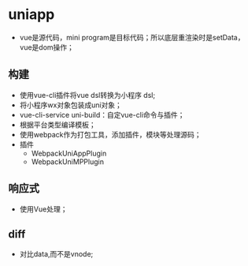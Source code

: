 # uniapp

* vue是源代码，mini program是目标代码；所以底层重渲染时是setData，vue是dom操作；

## 构建

* 使用vue-cli插件将vue dsl转换为小程序 dsl;
* 将小程序wx对象包装成uni对象；
* vue-cli-service uni-build：自定vue-cli命令与插件；
* 根据平台类型编译模板；
* 使用webpack作为打包工具，添加插件，模块等处理源码；
* 插件
  - WebpackUniAppPlugin
  - WebpackUniMPPlugin

## 响应式

* 使用Vue处理；

## diff

* 对比data,而不是vnode;


